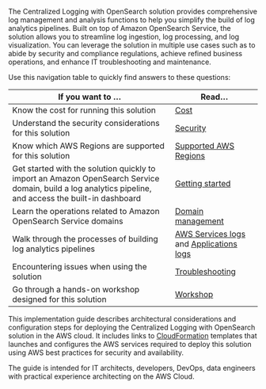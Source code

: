 The Centralized Logging with OpenSearch solution provides comprehensive log management and analysis functions to help you simplify the build of log analytics pipelines. Built on top of Amazon OpenSearch Service, the solution allows you to streamline log ingestion, log processing, and log visualization. You can leverage the solution in multiple use cases such as to abide by security and compliance regulations, achieve refined business operations, and enhance IT troubleshooting and maintenance.

Use this navigation table to quickly find answers to these questions:

| If you want to … | Read… |
|----------|--------|
| Know the cost for running this solution | [Cost](./implementation-guide/plan-deployment/cost.md) |
| Understand the security considerations for this solution | [Security](./implementation-guide/plan-deployment/security.md) |
| Know which AWS Regions are supported for this solution | [Supported AWS Regions](./implementation-guide/plan-deployment/considerations.md) |
| Get started with the solution quickly to import an Amazon OpenSearch Service domain, build a log analytics pipeline, and access the built-in dashboard  | [Getting started](./implementation-guide/getting-started/index.md) |
| Learn the operations related to Amazon OpenSearch Service domains | [Domain management](./implementation-guide/domains/index.md) |
| Walk through the processes of building log analytics pipelines | [AWS Services logs](./implementation-guide/aws-services/index.md) and [Applications logs](./implementation-guide/applications/index.md) |
| Encountering issues when using the solution | [Troubleshooting](./implementation-guide/trouble-shooting/) |
| Go through a hands-on workshop designed for this solution | [Workshop](https://catalog.workshops.aws/centralized-logging-with-opensearch/) |


This implementation guide describes architectural considerations and configuration steps for deploying the Centralized Logging with OpenSearch solution in the AWS cloud. It includes links to [CloudFormation][cloudformation] templates that launches and configures the AWS services required to deploy this solution using AWS best practices for security and availability.

The guide is intended for IT architects, developers, DevOps, data engineers with practical experience architecting on the AWS Cloud.

[cloudformation]: https://aws.amazon.com/cloudformation/
